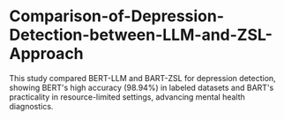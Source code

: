 # Comparison-of-Depression-Detection-between-LLM-and-ZSL-Approach
This study compared BERT-LLM and BART-ZSL for depression detection, showing BERT's high accuracy (98.94%) in labeled datasets and BART's practicality in resource-limited settings, advancing mental health diagnostics.
